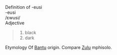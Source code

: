 Definition of -eusi<br>
-eusi<br>
/ɛwusi/<br>
Adjective<br>
> 1. black<br>
> 2. dark<br>

Etymology
Of [Bantu](https://en.wikipedia.org/wiki/Bantu_languages) origin. Compare [Zulu](https://en.wikipedia.org/wiki/Zulu_language) mphisolo.
